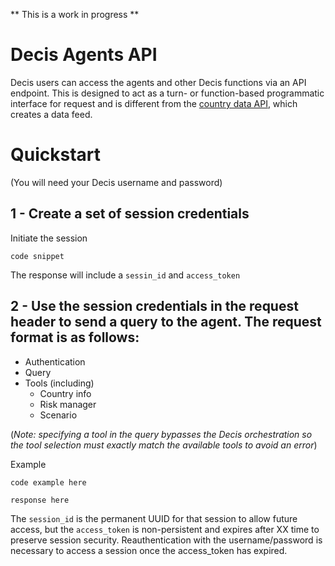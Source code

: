 ** This is a work in progress **

# Decis Agents API

Decis users can access the agents and other Decis functions via an API endpoint. This is designed to act as a turn- or function-based programmatic interface for request and is different from the [country data API](https://github.com/agsheves/Decis-Country-Data-API/blob/main/README.md), which creates a data feed.

# Quickstart

(You will need your Decis username and password)

## 1 - Create a set of session credentials

Initiate the session
```
code snippet
```

The response will include a ```sessin_id``` and ```access_token```

## 2 - Use the session credentials in the request header to send a query to the agent. The request format is as follows:

* Authentication
* Query
* Tools (including)
  * Country info
  * Risk manager
  * Scenario
 
(*Note: specifying a tool in the query bypasses the Decis orchestration so the tool selection must exactly match the available tools to avoid an error*)

Example

```
code example here

response here
```

The ```session_id``` is the permanent UUID for that session to allow future access, but the ```access_token``` is non-persistent and expires after XX time to preserve session security. Reauthentication with the username/password is necessary to access a session once the access_token has expired.

# 
